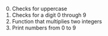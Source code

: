 0. Checks for uppercase
1. Checks for a digit 0 through 9
2. Function that multiplies two integers
3. Print numbers from 0 to 9
